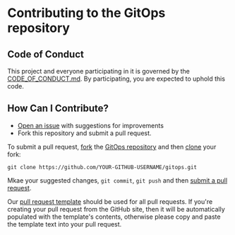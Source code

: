 # Contributing to the GitOps repository

## Code of Conduct
This project and everyone participating in it is governed by the [CODE_OF_CONDUCT.md](CODE_OF_CONDUCT.md). By participating, you are
expected to uphold this code.

## How Can I Contribute?

- [Open an issue](https://github.com/cablelabs/gitops/issues) with suggestions for improvements
- Fork this repository and submit a pull request.

To submit a pull request, [fork](https://help.github.com/articles/fork-a-repo/) the [GitOps repository](https://github.com/cablelabs/gitops) and then
[clone](https://help.github.com/articles/cloning-a-repository/) your fork:

```
git clone https://github.com/YOUR-GITHUB-USERNAME/gitops.git
```

Mkae your suggested changes, `git commit`, `git push` and then [submit a pull request](https://github.com/cablelabs/gitops/compare).

Our [pull request template](PULL_REQUEST_TEMPLATE.md) should be used for all pull requests. If you're creating your pull request
from the GitHub site, then it will be automatically populated with the template's contents, otherwise please copy and paste the
template text into your pull request.
